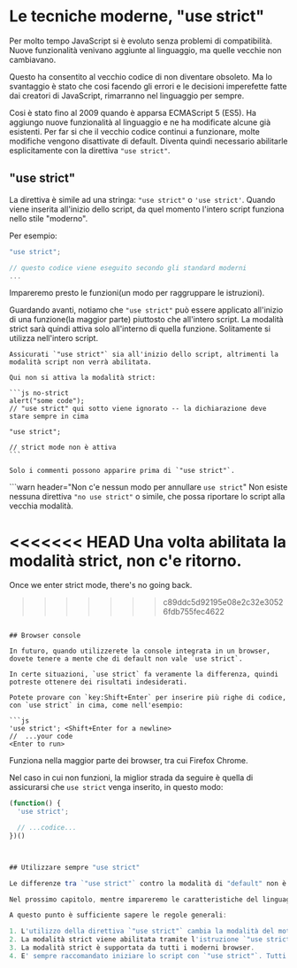 # Le tecniche moderne, "use strict"

Per molto tempo JavaScript si è evoluto senza problemi di compatibilità. Nuove funzionalità venivano aggiunte al linguaggio, ma quelle vecchie non cambiavano.

Questo ha consentito al vecchio codice di non diventare obsoleto. Ma lo svantaggio è stato che cosi facendo gli errori e le decisioni imperefette fatte dai creatori di JavaScript, rimarranno nel linguaggio per sempre.

Cosi è stato fino al 2009 quando è apparsa ECMAScript 5 (ES5). Ha aggiungo nuove funzionalità al linguaggio e ne ha modificate alcune già esistenti. Per far si che il vecchio codice continui a funzionare, molte modifiche vengono disattivate di default. Diventa quindi necessario abilitarle esplicitamente con la direttiva `"use strict"`.

## "use strict"

La direttiva è simile ad una stringa: `"use strict"` o `'use strict'`. Quando viene inserita all'inizio dello script, da quel momento l'intero script funziona nello stile "moderno".

Per esempio:

```js
"use strict";

// questo codice viene eseguito secondo gli standard moderni
...
```

Impareremo presto le funzioni(un modo per raggruppare le istruzioni).

Guardando avanti, notiamo che `"use strict"` può essere applicato all'inizio di una funzione(la maggior parte) piuttosto che all'intero script. La modalità strict sarà quindi attiva solo all'interno di quella funzione. Solitamente si utilizza nell'intero script.

````warn header="Assicurati che \"use strict\" sia all'inizio"
Assicurati `"use strict"` sia all'inizio dello script, altrimenti la modalità script non verrà abilitata.

Qui non si attiva la modalità strict:

```js no-strict
alert("some code");
// "use strict" qui sotto viene ignorato -- la dichiarazione deve stare sempre in cima

"use strict";

// strict mode non è attiva
```

Solo i commenti possono apparire prima di `"use strict"`.
````

```warn header="Non c'e nessun modo per annullare `use strict`"
Non esiste nessuna direttiva `"no use strict"` o simile, che possa riportare lo script alla vecchia modalità.

<<<<<<< HEAD
Una volta abilitata la modalità strict, non c'e ritorno.
=======
Once we enter strict mode, there's no going back.
>>>>>>> c89ddc5d92195e08e2c32e30526fdb755fec4622
```

## Browser console

In futuro, quando utilizzerete la console integrata in un browser, dovete tenere a mente che di default non vale `use strict`.

In certe situazioni, `use strict` fa veramente la differenza, quindi potreste ottenere dei risultati indesiderati.

Potete provare con `key:Shift+Enter` per inserire più righe di codice, con `use strict` in cima, come nell'esempio:

```js
'use strict'; <Shift+Enter for a newline>
//  ...your code
<Enter to run>
```

Funziona nella maggior parte dei browser, tra cui Firefox Chrome.

Nel caso in cui non funzioni, la miglior strada da seguire è quella di assicurarsi che  `use strict` venga inserito, in questo modo:

```js
(function() {
  'use strict';

  // ...codice...
})()



## Utilizzare sempre "use strict"

Le differenze tra `"use strict"` contro la modalità di "default" non è ancora stata spiegata.

Nel prossimo capitolo, mentre impareremo le caratteristiche del linguaggio, terremo d'occhio anche le differenze tra la modalità strict e quella di default. Fortunatamente non sono molte. E senza dubbio renderanno migliore la scrittura del codice.

A questo punto è sufficiente sapere le regole generali:

1. L'utilizzo della direttiva `"use strict"` cambia la modalità del motore JavaScript al il metodo moderno, cambiando i comportamenti di alcune caratteristiche integrate. Vedremo meglio i dettagli man mano che studiamo.
2. La modalità strict viene abilitata tramite l'istruzione `"use strict"` posta all'inizio. In ogni caso ci sono alcune caratteristiche del linguaggio come "classi" e "moduli" che attivano la modalità strict in automatico.
3. La modalità strict è supportata da tutti i moderni browser.
4. E' sempre raccomandato iniziare lo script con `"use strict"`. Tutti gli esempi del tutorial assumo che esso sia attivo, tranne in alcuni esempi(veramente pochi) in cui verrà specificato esplicitamente.
